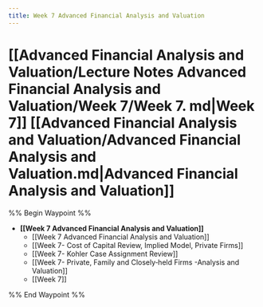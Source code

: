 ```yaml
---
title: Week 7 Advanced Financial Analysis and Valuation
---
```

# [[Advanced Financial Analysis and Valuation/Lecture Notes Advanced Financial Analysis and Valuation/Week 7/Week 7. md|Week 7]] [[Advanced Financial Analysis and Valuation/Advanced Financial Analysis and Valuation.md|Advanced Financial Analysis and Valuation]]

%% Begin Waypoint %%

- **[[Week 7 Advanced Financial Analysis and Valuation]]**
	- [[Week 7 Advanced Financial Analysis and Valuation]]
	- [[Week 7- Cost of Capital Review,  Implied Model,  Private Firms]]
	- [[Week 7- Kohler Case Assignment Review]]
	- [[Week 7- Private,  Family and Closely‐held Firms -Analysis and Valuation]]
	- [[Week 7]]

%% End Waypoint %%